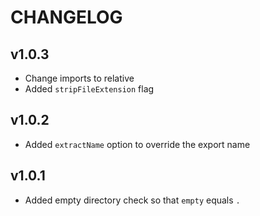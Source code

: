 # CHANGELOG

## v1.0.3
* Change imports to relative
* Added `stripFileExtension` flag

## v1.0.2
* Added `extractName` option to override the export name

## v1.0.1
* Added empty directory check so that `empty` equals `.`